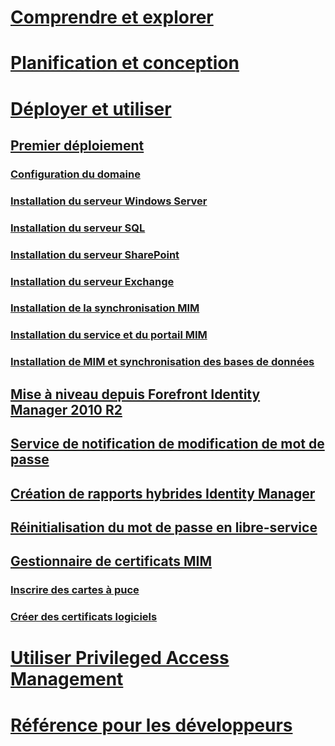# [Comprendre et explorer](/microsoft-identity-manager/understand-explore/microsoft-identity-manager-2016)
# [Planification et conception](/microsoft-identity-manager/plan-design/microsoft-identity-manager-2016-supported-platforms)
# [Déployer et utiliser](microsoft-identity-manager-deploy.md)
## [Premier déploiement](microsoft-identity-manager-deploy.md)
### [Configuration du domaine](preparing-domain.md)
### [Installation du serveur Windows Server](prepare-server-ws2012r2.md)
### [Installation du serveur SQL](prepare-server-sql2014.md)
### [Installation du serveur SharePoint](prepare-server-sharepoint.md)
### [Installation du serveur Exchange](prepare-server-exchange.md)
### [Installation de la synchronisation MIM](install-mim-sync.md)
### [Installation du service et du portail MIM](install-mim-service-portal.md)
### [Installation de MIM et synchronisation des bases de données](install-mim-sync-ad-service.md)
## [Mise à niveau depuis Forefront Identity Manager 2010 R2](microsoft-identity-manager-2016-upgrade-from-fim-2010-R2.md)
## [Service de notification de modification de mot de passe](deploying-mim-password-change-notification-service-on-domain-controller.md)
## [Création de rapports hybrides Identity Manager](working-with-identity-manager-hybrid-reporting.md)
## [Réinitialisation du mot de passe en libre-service](working-with-self-service-password-reset.md)
## [Gestionnaire de certificats MIM](working-with-mim-certificate-manager.md)
### [Inscrire des cartes à puce](certificate-manager-for-non-administrators.md)
### [Créer des certificats logiciels](certificate-manager-for-software-certificates.md)
# [Utiliser Privileged Access Management](/microsoft-identity-manager/pam/privileged-identity-management-for-active-directory-domain-services)
# [Référence pour les développeurs](/microsoft-identity-manager/reference/microsoft-identity-manager-2016-developer-reference)


<!--HONumber=Jul16_HO2-->


